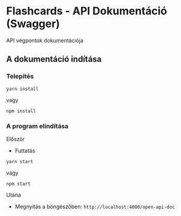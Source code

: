 # Flashcards - API Dokumentáció (Swagger)

API végpontok dokumentációja

## A dokumentáció indítása

### Telepítés

```
yarn install
```

vagy

```
npm install
```

### A program elindítása

Először

- Futtatás

```
yarn start
```

vagy

```
npm start
```

Utána

- Megnyitás a böngészőben:
  `http://localhost:4000/open-api-doc`
